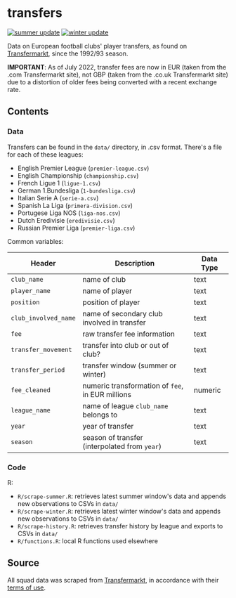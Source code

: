 # transfers

[![summer update](https://github.com/ewenme/transfers/actions/workflows/summer.yml/badge.svg)](https://github.com/ewenme/transfers/actions/workflows/summer.yml)
[![winter update](https://github.com/ewenme/transfers/actions/workflows/winter.yml/badge.svg)](https://github.com/ewenme/transfers/actions/workflows/winter.yml)

Data on European football clubs' player transfers, as found on [Transfermarkt](https://www.transfermarkt.com/), since the 1992/93 season.

**IMPORTANT**: As of July 2022, transfer fees are now in EUR (taken from the .com Transfermarkt site), not GBP (taken from the .co.uk Transfermarkt site) due to a distortion of older fees being converted with a recent exchange rate.

## Contents

### Data

Transfers can be found in the `data/` directory, in .csv format. There's a file for each of these leagues:

- English Premier League (`premier-league.csv`)
- English Championship (`championship.csv`)
- French Ligue 1 (`ligue-1.csv`)
- German 1.Bundesliga (`1-bundesliga.csv`)
- Italian Serie A (`serie-a.csv`)
- Spanish La Liga (`primera-division.csv`)
- Portugese Liga NOS (`liga-nos.csv`)
- Dutch Eredivisie (`eredivisie.csv`)
- Russian Premier Liga (`premier-liga.csv`)

Common variables:

| Header | Description | Data Type |
| --- | --- | --- |
| `club_name` | name of club | text |
| `player_name` | name of player | text |
| `position` | position of player | text |
| `club_involved_name` | name of secondary club involved in transfer | text |
| `fee` | raw transfer fee information | text |
| `transfer_movement` | transfer into club or out of club? | text |
| `transfer_period` | transfer window (summer or winter) | text |
| `fee_cleaned` | numeric transformation of `fee`, in EUR millions| numeric |
| `league_name` | name of league `club_name` belongs to | text |
| `year` | year of transfer | text |
| `season` | season of transfer (interpolated from `year`) | text |

### Code

R:

- `R/scrape-summer.R`: retrieves latest summer window's data and appends new observations to CSVs in `data/`
- `R/scrape-winter.R`: retrieves latest winter window's data and appends new observations to CSVs in `data/`
- `R/scrape-history.R`: retrieves transfer history by league and exports to CSVs in `data/`
- `R/functions.R`: local R functions used elsewhere

## Source

All squad data was scraped from [Transfermarkt](https://www.transfermarkt.com/), in accordance with their [terms of use](https://www.transfermarkt.co.uk/intern/anb).

